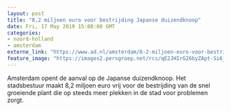 ```yaml
---
layout: post
title: "8,2 miljoen euro voor bestrijding Japanse duizendknoop"
date: Fri, 17 May 2019 15:08:00 GMT
categories: 
- noord-holland 
- amsterdam 
externe_link: "https://www.ad.nl/amsterdam/8-2-miljoen-euro-voor-bestrijding-japanse-duizendknoop~a2d1e19b/"
feature_image: "https://images2.persgroep.net/rcs/qE2JHIrG26byZApt-Si6jhfjzR8/diocontent/148616662/_fitwidth/400/?appId=21791a8992982cd8da851550a453bd7f&quality=0.7"
---
```


Amsterdam opent de aanval op de Japanse duizendknoop. Het stadsbestuur maakt 8,2 miljoen euro vrij voor de bestrijding van de snel groeiende plant die op steeds meer plekken in de stad voor problemen zorgt.
